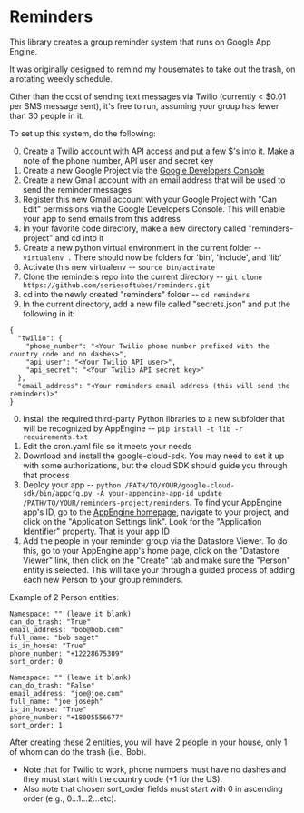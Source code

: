 Reminders
=========

This library creates a group reminder system that runs on Google App Engine.

It was originally designed to remind my housemates to take out the trash, on a rotating weekly schedule.

Other than the cost of sending text messages via Twilio (currently < $0.01 per SMS message sent), it's free to run, assuming your group has fewer than 30 people in it.

To set up this system, do the following:

0. Create a Twilio account with API access and put a few $'s into it.  Make a note of the phone number, API user and secret key
0. Create a new Google Project via the [Google Developers Console](https://console.developers.google.com/project)
0. Create a new Gmail account with an email address that will be used to send the reminder messages
0. Register this new Gmail account with your Google Project with "Can Edit" permissions via the Google Developers Console.  This will enable your app to send emails from this address
0. In your favorite code directory, make a new directory called "reminders-project" and cd into it
0. Create a new python virtual environment in the current folder -- `virtualenv .`  There should now be folders for 'bin', 'include', and 'lib'
0. Activate this new virtualenv -- `source bin/activate`
0. Clone the reminders repo into the current directory -- `git clone https://github.com/seriesoftubes/reminders.git`
0. cd into the newly created "reminders" folder  -- `cd reminders`
0. In the current directory, add a new file called "secrets.json" and put the following in it:
```
{
  "twilio": {
    "phone_number": "<Your Twilio phone number prefixed with the country code and no dashes>",
    "api_user": "<Your Twilio API user>",
    "api_secret": "<Your Twilio API secret key>"
  },
  "email_address": "<Your reminders email address (this will send the reminders)>"
}
```
0. Install the required third-party Python libraries to a new subfolder that will be recognized by AppEngine -- `pip install -t lib -r requirements.txt`
0. Edit the cron.yaml file so it meets your needs
0. Download and install the google-cloud-sdk.  You may need to set it up with some authorizations, but the cloud SDK should guide you through that process
0. Deploy your app -- `python /PATH/TO/YOUR/google-cloud-sdk/bin/appcfg.py -A your-appengine-app-id update /PATH/TO/YOUR/reminders-project/reminders`.  To find your AppEngine app's ID, go to the [AppEngine homepage](https://appengine.google.com), navigate to your project, and click on the "Application Settings link".  Look for the "Application Identifier" property.  That is your app ID
0. Add the people in your reminder group via the Datastore Viewer.  To do this, go to your AppEngine app's home page, click on the "Datastore Viewer" link, then click on the "Create" tab and make sure the "Person" entity is selected. This will take your through a guided process of adding each new Person to your group reminders.

Example of 2 Person entities:
```
Namespace: "" (leave it blank)
can_do_trash: "True"
email_address: "bob@bob.com"
full_name: "bob saget"
is_in_house: "True"
phone_number: "+12228675309"
sort_order: 0

Namespace: "" (leave it blank)
can_do_trash: "False"
email_address: "joe@joe.com"
full_name: "joe joseph"
is_in_house: "True"
phone_number: "+18005556677"
sort_order: 1
```
After creating these 2 entities, you will have 2 people in your house, only 1 of whom can do the trash (i.e., Bob).

* Note that for Twilio to work, phone numbers must have no dashes and they must start with the country code (+1 for the US).
* Also note that chosen sort_order fields must start with 0 in ascending order (e.g., 0...1...2...etc).
